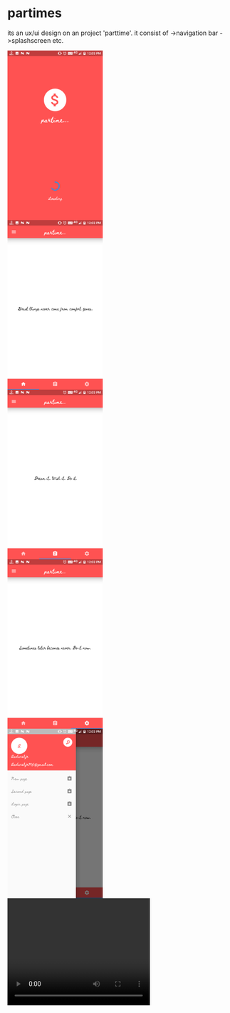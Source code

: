 # partimes
its an ux/ui design on an project 'parttime'.
it consist of 
 ->navigation bar
 ->splashscreen etc.
 
 <div style="display:grid">
<img src="./screenshots/Screenshot_20190924-120349.png" height="380px"/>
<img src="./screenshots/Screenshot_20190924-120322.png" height="380px"/>
<img src="./screenshots/Screenshot_20190924-120333.png" height="380px"/>
<img src="./screenshots/Screenshot_20190924-120335.png" height="380px"/>
<img src="./screenshots/Screenshot_20190924-120342.png" height="380px"/>
</div>

<video width="320" height="240" controls>
  <source src="./screenshots/2019_09_28_10_52_22_trim.mp4" type="video/mp4">
 </video>
